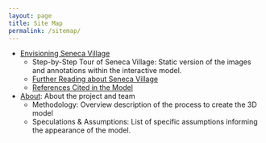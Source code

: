 ```yaml
---
layout: page
title: Site Map
permalink: /sitemap/
---
```


- [Envisioning Seneca Village](/index)
  - Step-by-Step Tour of Seneca Village: Static version of the images and annotations within the interactive model. 
  - [Further Reading about Seneca Village](readings)
  - [References Cited in the Model](/references)
- [About](/about): About the project and team
  - Methodology: Overview description of the process to create the 3D model
  - Speculations & Assumptions: List of specific assumptions informing the appearance of the model.
